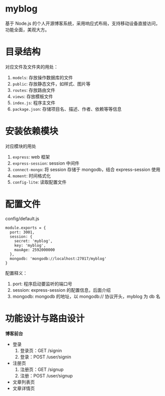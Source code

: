 # myblog
基于 Node.js 的个人开源博客系统，采用响应式布局，支持移动设备直接访问，功能全面，美观大方。



# 目录结构

对应文件及文件夹的用处：

1. `models`: 存放操作数据库的文件
2. `public`: 存放静态文件，如样式、图片等
3. `routes`: 存放路由文件
4. `views`: 存放模板文件
5. `index.js`: 程序主文件
6. `package.json`: 存储项目名、描述、作者、依赖等等信息 


# 安装依赖模块

对应模块的用处

1. `express`: web 框架
1. `express-session`: session 中间件
1. `connect-mongo`: 将 session 存储于 mongodb，结合 express-session 使用
1. `moment`: 时间格式化
1. `config-lite`: 读取配置文件

# 配置文件

config/default.js

```
module.exports = {
  port: 3001,
  session: {
    secret: 'myblog',
    key: 'myblog',
    maxAge: 2592000000
  },
  mongodb: 'mongodb://localhost:27017/myblog'
}
```

配置释义：

1. port: 程序启动要监听的端口号
2. session: express-session 的配置信息，后面介绍
3. mongodb: mongodb 的地址，以 mongodb:// 协议开头，myblog 为 db 名


# 功能设计与路由设计

**博客前台**

- 登录
	1. 登录页：GET /signin
	2. 登录：POST /user/signin
- 注册页
	1. 注册页：GET /signup
	2. 注册：POST /user/signup
- 文章列表页
- 文章详情页






